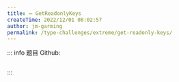 ```yaml
---
title: ➖ GetReadonlyKeys
createTime: 2022/12/01 08:02:57
author: jm-garming
permalink: /type-challenges/extreme/get-readonly-keys/
---
```


::: info 题目
Github: []()

```ts

```

:::
